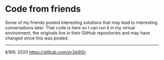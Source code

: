 # Code from friends

Some of my friends posted interesting solutions that may lead to interesting
conversations later.  That code is here so I can run it in my virtual
environment, the originals live in their GitHub repositories and may have 
changed since this was posted.

---
&169; 2020 https://github.com/pr3d4t0r

